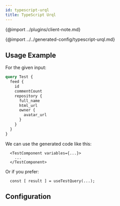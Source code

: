 ```yaml
---
id: typescript-urql
title: TypeScript Urql
---
```


{@import ../plugins/client-note.md}

{@import ../../generated-config/typescript-urql.md}

## Usage Example

For the given input:

```graphql
query Test {
  feed {
    id
    commentCount
    repository {
      full_name
      html_url
      owner {
        avatar_url
      }
    }
  }
}
```

We can use the generated code like this:

```tsx
  <TestComponent variables={...}>
    ...
  </TestComponent>
```

Or if you prefer:

```tsx
  const [ result ] = useTestQuery(...);
```

## Configuration


